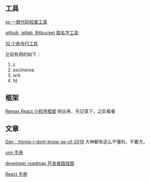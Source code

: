 ## 工具

[xo 一款代码检查工具](https://github.com/xojs/xo)

[github, gitlab, Bitbucket 取名字工具](https://unbug.github.io/codelf/)

[10 个命令行工具](https://dev.to/_darrenburns/10-tools-to-power-up-your-command-line-4id4)

比较有用的如下：

1. z
2. asciinema
3. wrk
4. fd

## 框架

[Remax React 小程序框架](https://github.com/CodeFalling/remax) 刚出来，先记录下，之后看看

## 文章

[Dan：things-i-dont-know-as-of-2018](https://overreacted.io/things-i-dont-know-as-of-2018/)
大神都有这么不懂的，不要方。

[umi 手册](https://www.yuque.com/umijs/umi)

[developer roadmap 开发者路径图](https://github.com/kamranahmedse/developer-roadmap)

[React 手册](https://medium.freecodecamp.org/the-react-handbook-b71c27b0a795)
